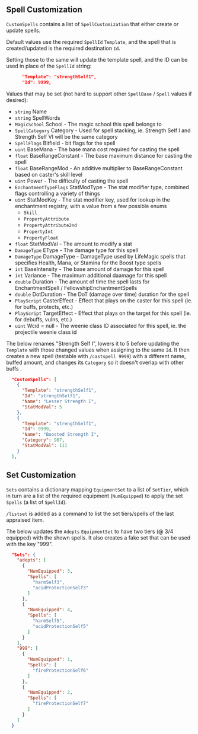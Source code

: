﻿## Spell Customization

`CustomSpells` contains a list of `SpellCustomization` that either create or update spells.

Default values use the required `SpellId` `Template`, and the spell that is created/updated is the required destination `Id`.  



Setting those to the same will update the template spell, and the ID can be used in place of the `SpellId` string:

```json
      "Template": "strengthSelf1",
      "Id": 9999,
```



Values that may be set (not hard to support other `SpellBase` / `Spell` values if desired):

* `string` Name
* `string` SpellWords
* `MagicSchool` School -  The magic school this spell belongs to
* `SpellCategory` Category -  Used for spell stacking, ie. Strength Self I and Strength Self VI will be the same category
* `SpellFlags` Bitfield -  bit flags for the spell
* `uint` BaseMana -  The base mana cost required for casting the spell
* `float` BaseRangeConstant - The base maximum distance for casting the spell
* `float` BaseRangeMod -  An additive multiplier to BaseRangeConstant based on caster's skill level
* `uint` Power -  The difficulty of casting the spell
* `EnchantmentTypeFlags` StatModType -  The stat modifier type, combined flags controlling a variety of things
* `uint` StatModKey -  The stat modifier key, used for lookup in the enchantment registry, with a value from a few possible enums
  * `Skill`
  * `PropertyAttribute`
  * `PropertyAttribute2nd`
  * `PropertyInt`
  * `PropertyFloat`
* `float` StatModVal -  The amount to modify a stat
* `DamageType` EType -  The damage type for this spell
* `DamageType` DamageType -  DamageType used by LifeMagic spells that specifies Health, Mana, or Stamina for the Boost type spells
* `int` BaseIntensity -  The base amount of damage for this spell
* `int` Variance -  The maximum additional daamage for this spell
* `double` Duration -  The amount of time the spell lasts for EnchantmentSpell / FellowshipEnchantmentSpells
* `double` DotDuration -  The DoT (damage over time) duration for the spell
* `PlayScript` CasterEffect -  Effect that plays on the caster for this spell (ie. for buffs, protects, etc.)
* `PlayScript` TargetEffect -  Effect that plays on the target for this spell (ie. for debuffs, vulns, etc.)
* `uint` Wcid = null -  The weenie class ID associated for this spell, ie. the projectile weenie class id



The below renames "Strength Self I", lowers it to 5 before updating the `Template` with those changed values when assigning to the same `Id`.  It then creates a new spell (testable with `/castspell 9999`) with a different name, buffed amount, and changes its `Category` so it doesn't overlap with other buffs .

```json
  "CustomSpells": [
    {
      "Template": "strengthSelf1",
      "Id": "strengthSelf1",
      "Name": "Lesser Strength I",
      "StatModVal": 5
    },
    {
      "Template": "strengthSelf1",
      "Id": 9999,
      "Name": "Boosted Strength I",
      "Category": 987,
      "StatModVal": 111
    }
  ],
```



## Set Customization

`Sets` contains a dictionary mapping `EquipmentSet` to a list of `SetTier`, which in turn are a list of the required equipment (`NumEquipped`) to apply the set `Spells` (a list of `SpellId`).



`/listset` is added as a command to list the set tiers/spells of the last appraised item.



The below updates the `Adepts` `EquipmentSet` to have two tiers (@ 3/4 equipped) with the shown spells.  It also creates a fake set that can be used with the key "999".

```json
  "Sets": {
    "adepts": [
      {
        "NumEquipped": 3,
        "Spells": [
          "harmSelf3",
          "acidProtectionSelf3"
        ]
      },
      {
        "NumEquipped": 4,
        "Spells": [
          "harmSelf5",
          "acidProtectionSelf5"
        ]
      }
    ],
    "999": [
      {
        "NumEquipped": 1,
        "Spells": [
          "fireProtectionSelf6"
        ]
      },
      {
        "NumEquipped": 2,
        "Spells": [
          "fireProtectionSelf7"
        ]
      }
    ]
  }
```

